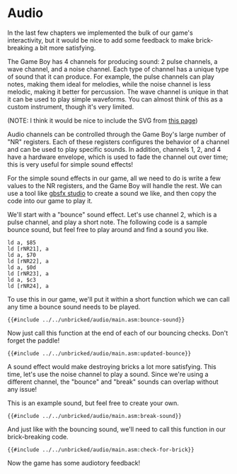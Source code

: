 # Audio

In the last few chapters we implemented the bulk of our game's interactivity, but it would be nice to add some feedback to make brick-breaking a bit more satisfying.

The Game Boy has 4 channels for producing sound: 2 pulse channels, a wave channel, and a noise channel.
Each type of channel has a unique type of sound that it can produce.
For example, the pulse channels can play notes, making them ideal for melodies, while the noise channel is less melodic, making it better for percussion.
The wave channel is unique in that it can be used to play simple waveforms.
You can almost think of this as a custom instrument, though it's very limited.

(NOTE: I think it would be nice to include the SVG from [this page](https://gbdev.io/pandocs/Audio.html))

Audio channels can be controlled through the Game Boy's large number of "NR" registers.
Each of these registers configures the behavior of a channel and can be used to play specific sounds.
In addition, channels 1, 2, and 4 have a hardware envelope, which is used to fade the channel out over time; this is very useful for simple sound effects!

For the simple sound effects in our game, all we need to do is write a few values to the NR registers, and the Game Boy will handle the rest.
We can use a tool like [gbsfx studio](https://daid.github.io/gbsfx-studio/) to create a sound we like, and then copy the code into our game to play it.

We'll start with a "bounce" sound effect. Let's use channel 2, which is a pulse channel, and play a short note.
The following code is a sample bounce sound, but feel free to play around and find a sound you like.

```rgbasm
ld a, $85
ld [rNR21], a
ld a, $70
ld [rNR22], a
ld a, $0d
ld [rNR23], a
ld a, $c3
ld [rNR24], a
```

To use this in our game, we'll put it within a short function which we can call any time a bounce sound needs to be played.

```rgbasm,linenos,start={{#line_no_of "" ../../unbricked/audio/main.asm:bounce-sound}}
{{#include ../../unbricked/audio/main.asm:bounce-sound}}
```

Now just call this function at the end of each of our bouncing checks.
Don't forget the paddle!

```rgbasm,linenos,start={{#line_no_of "" ../../unbricked/audio/main.asm:updated-bounce}}
{{#include ../../unbricked/audio/main.asm:updated-bounce}}
```

A sound effect would make destroying bricks a lot more satisfying.
This time, let's use the noise channel to play a sound.
Since we're using a different channel, the "bounce" and "break" sounds can overlap without any issue!

This is an example sound, but feel free to create your own.

```rgbasm,linenos,start={{#line_no_of "" ../../unbricked/audio/main.asm:break-sound}}
{{#include ../../unbricked/audio/main.asm:break-sound}}
```

And just like with the bouncing sound, we'll need to call this function in our brick-breaking code.

```rgbasm,linenos,start={{#line_no_of "" ../../unbricked/audio/main.asm:check-for-brick}}
{{#include ../../unbricked/audio/main.asm:check-for-brick}}
```

Now the game has some audiotory feedback!
